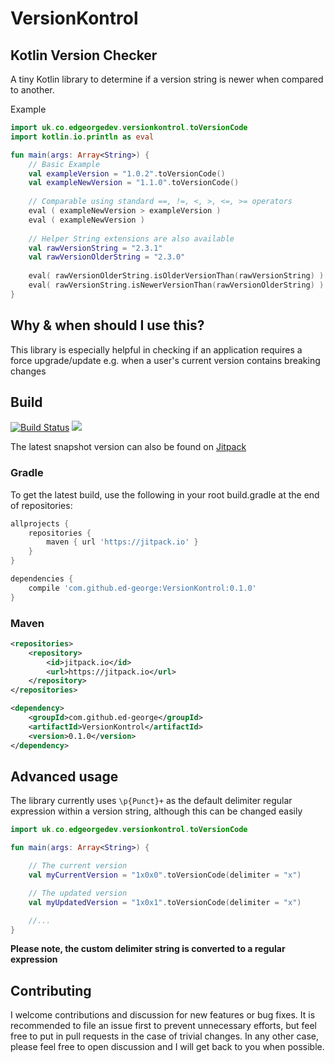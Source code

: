 # VersionKontrol

## Kotlin Version Checker

A tiny Kotlin library to determine if a version string is newer when compared to another.

Example

```kotlin
import uk.co.edgeorgedev.versionkontrol.toVersionCode
import kotlin.io.println as eval

fun main(args: Array<String>) {
    // Basic Example
    val exampleVersion = "1.0.2".toVersionCode()
    val exampleNewVersion = "1.1.0".toVersionCode()
    
    // Comparable using standard ==, !=, <, >, <=, >= operators
    eval ( exampleNewVersion > exampleVersion )
    eval ( exampleNewVersion )
    
    // Helper String extensions are also available
    val rawVersionString = "2.3.1"
    val rawVersionOlderString = "2.3.0"
    
    eval( rawVersionOlderString.isOlderVersionThan(rawVersionString) )
    eval( rawVersionString.isNewerVersionThan(rawVersionOlderString) )
}

```

## Why & when should I use this?

This library is especially helpful in checking if an application requires a force upgrade/update e.g. when a user's current version contains breaking changes

## Build

[![Build Status](https://travis-ci.org/ed-george/VersionKontrol.svg?branch=0.x)](https://travis-ci.org/ed-george/VersionKontrol)
[![](https://jitpack.io/v/ed-george/VersionKontrol.svg)](https://jitpack.io/#ed-george/VersionKontrol)

The latest snapshot version can also be found on [Jitpack](https://jitpack.io/#ed-george/VersionKontrol)

### Gradle

To get the latest build, use the following in your root build.gradle at the end of repositories:

```groovy
allprojects {
    repositories {
        maven { url 'https://jitpack.io' }
    }
}

dependencies {
    compile 'com.github.ed-george:VersionKontrol:0.1.0'
}
```

### Maven

```xml
<repositories>
    <repository>
        <id>jitpack.io</id>
        <url>https://jitpack.io</url>
    </repository>
</repositories>

<dependency>
    <groupId>com.github.ed-george</groupId>
    <artifactId>VersionKontrol</artifactId>
    <version>0.1.0</version>
</dependency>
```

## Advanced usage

The library currently uses `\p{Punct}+` as the default delimiter regular expression within a version string, although this can be changed easily


```kotlin
import uk.co.edgeorgedev.versionkontrol.toVersionCode

fun main(args: Array<String>) {

    // The current version
    val myCurrentVersion = "1x0x0".toVersionCode(delimiter = "x")

    // The updated version
    val myUpdatedVersion = "1x0x1".toVersionCode(delimiter = "x")

    //...
}
```

**Please note, the custom delimiter string is converted to a regular expression**

## Contributing

I welcome contributions and discussion for new features or bug fixes. It is recommended to file an issue first to prevent unnecessary efforts, but feel free to put in pull requests in the case of trivial changes. In any other case, please feel free to open discussion and I will get back to you when possible.